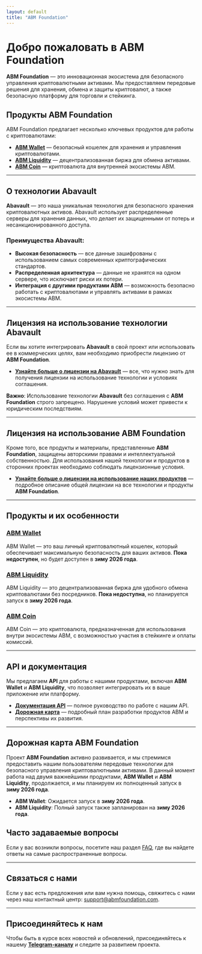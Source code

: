 ```yaml
---
layout: default
title: "ABM Foundation"
---
```


# Добро пожаловать в ABM Foundation

**ABM Foundation** — это инновационная экосистема для безопасного управления криптовалютными активами. Мы предоставляем передовые решения для хранения, обмена и защиты криптовалют, а также безопасную платформу для торговли и стейкинга.

## Продукты ABM Foundation

ABM Foundation предлагает несколько ключевых продуктов для работы с криптовалютами:

- **[ABM Wallet](abm_wallet.md)** — безопасный кошелек для хранения и управления криптовалютами.
- **[ABM Liquidity](abm_liquidity.md)** — децентрализованная биржа для обмена активами.
- **[ABM Coin](abm_coin.md)** — криптовалюта для внутренней экосистемы ABM.

---

## О технологии **Abavault**

**Abavault** — это наша уникальная технология для безопасного хранения криптовалютных активов. Abavault использует распределенные серверы для хранения данных, что делает их защищенными от потерь и несанкционированного доступа.

### Преимущества **Abavault**:
- **Высокая безопасность** — все данные зашифрованы с использованием самых современных криптографических стандартов.
- **Распределенная архитектура** — данные не хранятся на одном сервере, что исключает риски их потери.
- **Интеграция с другими продуктами ABM** — возможность безопасно работать с криптовалютами и управлять активами в рамках экосистемы ABM.

---

## Лицензия на использование технологии **Abavault**

Если вы хотите интегрировать **Abavault** в свой проект или использовать ее в коммерческих целях, вам необходимо приобрести лицензию от **ABM Foundation**.

- **[Узнайте больше о лицензии на Abavault](abavault_license.md)** — все, что нужно знать для получения лицензии на использование технологии и условиях соглашения.

**Важно**: Использование технологии **Abavault** без соглашения с **ABM Foundation** строго запрещено. Нарушение условий может привести к юридическим последствиям.

---

## Лицензия на использование **ABM Foundation**

Кроме того, все продукты и материалы, представленные **ABM Foundation**, защищены авторскими правами и интеллектуальной собственностью. Для использования нашей технологии и продуктов в сторонних проектах необходимо соблюдать лицензионные условия.

- **[Узнайте больше о лицензии на использование наших продуктов](license.md)** — подробное описание общей лицензии на все технологии и продукты **ABM Foundation**.

---

## Продукты и их особенности

### [ABM Wallet](abm_wallet.md)
ABM Wallet — это ваш личный криптовалютный кошелек, который обеспечивает максимальную безопасность для ваших активов. **Пока недоступен**, но будет доступен в **зиму 2026 года**.

### [ABM Liquidity](abm_liquidity.md)
ABM Liquidity — это децентрализованная биржа для удобного обмена криптовалютами без посредников. **Пока недоступна**, но планируется запуск в **зиму 2026 года**.

### [ABM Coin](abm_coin.md)
ABM Coin — это криптовалюта, предназначенная для использования внутри экосистемы ABM, с возможностью участия в стейкинге и оплаты комиссий.

---

## API и документация

Мы предлагаем **API** для работы с нашими продуктами, включая **ABM Wallet** и **ABM Liquidity**, что позволяет интегрировать их в ваше приложение или платформу.

- **[Документация API](abavault_api.md)** — полное руководство по работе с нашим API.
- **[Дорожная карта](roadmap.md)** — подробный план разработки продуктов ABM и перспективы их развития.

---

## Дорожная карта ABM Foundation

Проект **ABM Foundation** активно развивается, и мы стремимся предоставить нашим пользователям передовые технологии для безопасного управления криптовалютными активами. В данный момент работа над двумя важнейшими продуктами, **ABM Wallet** и **ABM Liquidity**, продолжается, и мы планируем их полноценный запуск в **зиму 2026 года**.

- **ABM Wallet**: Ожидается запуск в **зиму 2026 года**.
- **ABM Liquidity**: Полный запуск также запланирован на **зиму 2026 года**.

## Часто задаваемые вопросы

Если у вас возникли вопросы, посетите наш раздел [FAQ](faq.md), где вы найдете ответы на самые распространенные вопросы.

---

## Связаться с нами

Если у вас есть предложения или вам нужна помощь, свяжитесь с нами через наш контактный центр: [support@abmfoundation.com](mailto:support@abmfoundation.com).

---

## Присоединяйтесь к нам

Чтобы быть в курсе всех новостей и обновлений, присоединяйтесь к нашему **[Telegram-каналу](https://t.me/abm_fund)** и следите за развитием проекта.
